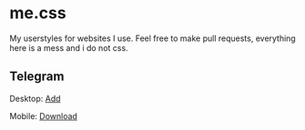 # me.css
My userstyles for websites I use.
Feel free to make pull requests, everything here is a mess and i do not css.



## Telegram
Desktop:
[Add](https://t.me/addtheme/komplex)

Mobile: 
[Download](https://raw.githubusercontent.com/koutsie/me.css/main/Komplex%20Mobile.attheme)
